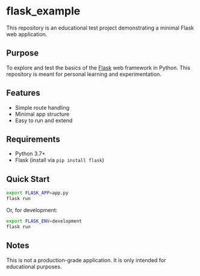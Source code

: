 # flask_example

This repository is an educational test project demonstrating a minimal Flask web application.

## Purpose

To explore and test the basics of the [Flask](https://flask.palletsprojects.com/) web framework in Python. This repository is meant for personal learning and experimentation.

## Features

- Simple route handling
- Minimal app structure
- Easy to run and extend

## Requirements

- Python 3.7+
- Flask (install via `pip install flask`)

## Quick Start

```bash
export FLASK_APP=app.py
flask run
```

Or, for development:

```bash
export FLASK_ENV=development
flask run
```

## Notes

This is not a production-grade application. It is only intended for educational purposes.
